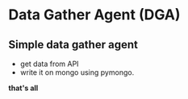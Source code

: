 # Data Gather Agent (DGA)
## Simple data gather agent
- get data from API
- write it on mongo using pymongo.

__that's all__
